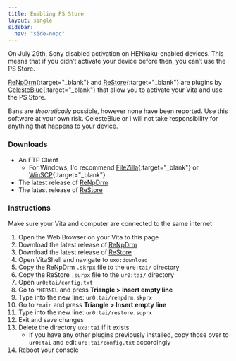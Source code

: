 ```yaml
---
title: Enabling PS Store
layout: single
sidebar:
  nav: "side-nopc"
---
```


On July 29th, Sony disabled activation on HENkaku-enabled devices. This means that if you didn’t activate your device before then, you can’t use the PS Store.

[ReNpDrm](http://renpdrm.customprotocol.com/release_page.php){:target="_blank"} and [ReStore](http://renpdrm.customprotocol.com/release_page.php){:target="_blank"} are plugins by [CelesteBlue](https://twitter.com/CelesteBlue123){:target="_blank"} that allow you to activate your Vita and use the PS Store.

Bans are _theoretically_ possible, however none have been reported. Use this software at your own risk. CelesteBlue or I will not take responsibility for anything that happens to your device.

### Downloads
- An FTP Client
	- For Windows, I'd recommend [FileZilla](https://filezilla-project.org/){:target="_blank"} or [WinSCP](https://winscp.net/eng/download.php){:target="_blank"}
- The latest release of [ReNpDrm](http://renpdrm.customprotocol.com/renpdrm_download.php)
- The latest release of [ReStore](http://renpdrm.customprotocol.com/restore_download.php)

### Instructions
Make sure your Vita and computer are connected to the same internet

1. Open the Web Browser on your Vita to this page
2. Download the latest release of [ReNpDrm](http://renpdrm.customprotocol.com/renpdrm_download.php)
3. Download the latest release of [ReStore](http://renpdrm.customprotocol.com/restore_download.php)
4. Open VitaShell and navigate to `uxo:download`
5. Copy the ReNpDrm `.skrpx` file to the `ur0:tai/` directory
6. Copy the ReStore `.surpx` file to the `ur0:tai/` directory
12. Open `ur0:tai/config.txt`
13. Go to `*KERNEL` and press **Triangle > Insert empty line**
14. Type into the new line: `ur0:tai/renpdrm.skprx`
13. Go to `*main` and press **Triangle > Insert empty line**
14. Type into the new line: `ur0:tai/restore.suprx`
15. Exit and save changes
16. Delete the directory `ux0:tai` if it exists
	- If you have any other plugins previously installed, copy those over to `ur0:tai` and edit `ur0:tai/config.txt` accordingly
17. Reboot your console
